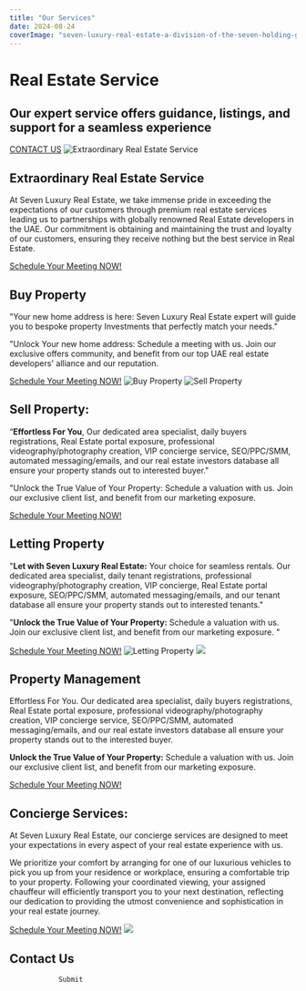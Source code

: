 ```yaml
---
title: "Our Services"
date: 2024-08-24
coverImage: "seven-luxury-real-estate-a-division-of-the-seven-holding-group.webp"
---
```


# Real Estate Service

## Our expert service offers guidance, listings, and support for a seamless experience

[CONTACT US](https://sevenluxuryrealestate.com/contact/) ![Extraordinary Real Estate Service](images/Extraordinary-Real-Estate-Service-768x960.webp)

## Extraordinary Real Estate Service

At Seven Luxury Real Estate, we take immense pride in exceeding the expectations of our customers through premium real estate services leading us to partnerships with globally renowned Real Estate developers in the UAE. Our commitment is obtaining and maintaining the trust and loyalty of our customers, ensuring they receive nothing but the best service in Real Estate.

[Schedule Your Meeting NOW!](#contact-with-us)

## Buy Property

"Your new home address is here: Seven Luxury Real Estate expert will guide you to bespoke property Investments that perfectly match your needs."  
  
"Unlock Your new home address: Schedule a meeting with us. Join our exclusive offers community, and benefit from our top UAE real estate developers' alliance and our reputation.

[Schedule Your Meeting NOW!](#contact-with-us) ![Buy Property](images/Buy-Property-768x960.webp) ![Sell Property](images/Sell-Property-768x960.webp)

## Sell Property:

“**Effortless For You**, Our dedicated area specialist, daily buyers registrations, Real Estate portal exposure, professional videography/photography creation, VIP concierge service, SEO/PPC/SMM, automated messaging/emails, and our real estate investors database all ensure your property stands out to interested buyer."  
  
"Unlock the True Value of Your Property: Schedule a valuation with us. Join our exclusive client list, and benefit from our marketing exposure.

[Schedule Your Meeting NOW!](#contact-with-us)

## Letting Property

"**Let with Seven Luxury Real Estate:** Your choice for seamless rentals. Our dedicated area specialist, daily tenant registrations, professional videography/photography creation, VIP concierge, Real Estate portal exposure, SEO/PPC/SMM, automated messaging/emails, and our tenant database all ensure your property stands out to interested tenants."  
  
"**Unlock the True Value of Your Property:** Schedule a valuation with us. Join our exclusive client list, and benefit from our marketing exposure. "

[Schedule Your Meeting NOW!](#contact-with-us) ![Letting Property](images/Letting-Property-768x960.webp) ![](images/Property-Management-768x960.webp)

## Property Management

Effortless For You. Our dedicated area specialist, daily buyers registrations, Real Estate portal exposure, professional videography/photography creation, VIP concierge service, SEO/PPC/SMM, automated messaging/emails, and our real estate investors database all ensure your property stands out to the interested buyer.  
  
**Unlock the True Value of Your Property:** Schedule a valuation with us. Join our exclusive client list, and benefit from our marketing exposure.

[Schedule Your Meeting NOW!](#contact-with-us)

## Concierge Services:

At Seven Luxury Real Estate, our concierge services are designed to meet your expectations in every aspect of your real estate experience with us.  
  
We prioritize your comfort by arranging for one of our luxurious vehicles to pick you up from your residence or workplace, ensuring a comfortable trip to your property. Following your coordinated viewing, your assigned chauffeur will efficiently transport you to your next destination, reflecting our dedication to providing the utmost convenience and sophistication in your real estate journey.

[Schedule Your Meeting NOW!](#contact-with-us) ![](images/Concierge-Services-768x960.webp)

## Contact Us

                Submit
